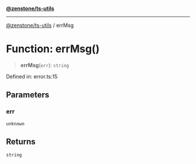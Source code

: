 [**@zenstone/ts-utils**](../README.md)

***

[@zenstone/ts-utils](../globals.md) / errMsg

# Function: errMsg()

> **errMsg**(`err`): `string`

Defined in: error.ts:15

## Parameters

### err

`unknown`

## Returns

`string`
